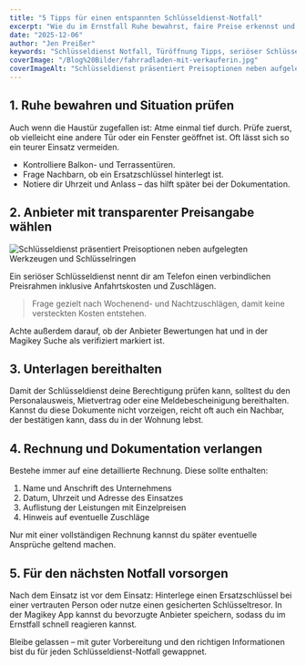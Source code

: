 ```yaml
---
title: "5 Tipps für einen entspannten Schlüsseldienst-Notfall"
excerpt: "Wie du im Ernstfall Ruhe bewahrst, faire Preise erkennst und dich optimal auf den Schlüsseldienst vorbereitest."
date: "2025-12-06"
author: "Jen Preißer"
keywords: "Schlüsseldienst Notfall, Türöffnung Tipps, seriöser Schlüsseldienst"
coverImage: "/Blog%20Bilder/fahrradladen-mit-verkauferin.jpg"
coverImageAlt: "Schlüsseldienst präsentiert Preisoptionen neben aufgelegten Werkzeugen und Schlüsselringen"
---
```


## 1. Ruhe bewahren und Situation prüfen

Auch wenn die Haustür zugefallen ist: Atme einmal tief durch. Prüfe zuerst, ob vielleicht eine andere Tür oder ein Fenster geöffnet ist. Oft lässt sich so ein teurer Einsatz vermeiden.

- Kontrolliere Balkon- und Terrassentüren.
- Frage Nachbarn, ob ein Ersatzschlüssel hinterlegt ist.
- Notiere dir Uhrzeit und Anlass – das hilft später bei der Dokumentation.

## 2. Anbieter mit transparenter Preisangabe wählen

![Schlüsseldienst präsentiert Preisoptionen neben aufgelegten Werkzeugen und Schlüsselringen](/Blog%20Bilder/fahrradladen-mit-verkauferin.jpg)

Ein seriöser Schlüsseldienst nennt dir am Telefon einen verbindlichen Preisrahmen inklusive Anfahrtskosten und Zuschlägen.

> Frage gezielt nach Wochenend- und Nachtzuschlägen, damit keine versteckten Kosten entstehen.

Achte außerdem darauf, ob der Anbieter Bewertungen hat und in der Magikey Suche als verifiziert markiert ist.

## 3. Unterlagen bereithalten

Damit der Schlüsseldienst deine Berechtigung prüfen kann, solltest du den Personalausweis, Mietvertrag oder eine Meldebescheinigung bereithalten. Kannst du diese Dokumente nicht vorzeigen, reicht oft auch ein Nachbar, der bestätigen kann, dass du in der Wohnung lebst.

## 4. Rechnung und Dokumentation verlangen

Bestehe immer auf eine detaillierte Rechnung. Diese sollte enthalten:

1. Name und Anschrift des Unternehmens
2. Datum, Uhrzeit und Adresse des Einsatzes
3. Auflistung der Leistungen mit Einzelpreisen
4. Hinweis auf eventuelle Zuschläge

Nur mit einer vollständigen Rechnung kannst du später eventuelle Ansprüche geltend machen.

## 5. Für den nächsten Notfall vorsorgen

Nach dem Einsatz ist vor dem Einsatz: Hinterlege einen Ersatzschlüssel bei einer vertrauten Person oder nutze einen gesicherten Schlüsseltresor. In der Magikey App kannst du bevorzugte Anbieter speichern, sodass du im Ernstfall schnell reagieren kannst.

Bleibe gelassen – mit guter Vorbereitung und den richtigen Informationen bist du für jeden Schlüsseldienst-Notfall gewappnet.
